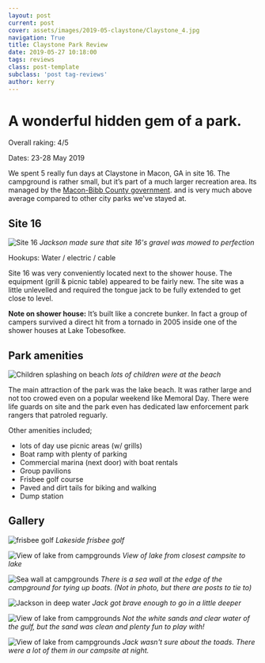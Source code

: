 ```yaml
---
layout: post
current: post
cover: assets/images/2019-05-claystone/Claystone_4.jpg
navigation: True
title: Claystone Park Review
date: 2019-05-27 10:18:00
tags: reviews
class: post-template
subclass: 'post tag-reviews'
author: kerry
---
```


# A wonderful hidden gem of a park. 

Overall raking: 4/5 

Dates: 23-28 May 2019

We spent 5 really fun days at Claystone in Macon, GA in site 16. The campground is rather small, but it’s part of a much larger recreation area. Its managed by the [Macon-Bibb County government]( http://laketobo.maconbibb.us/camping/ "Lake Tobo Website"). and is very much above average compared to other city parks we've stayed at.


## Site 16
![Site 16](/assets/images/2019-05-claystone/Claystone_5.jpg)
_Jackson made sure that site 16's gravel was mowed to perfection_

Hookups: Water / electric / cable

Site 16 was very conveniently located next to the shower house. The equipment (grill & picnic table) appeared to be fairly new. The site was a little unlevelled and required the tongue jack to be fully extended to get close to level. 

__Note on shower house:__ It’s built like a concrete bunker. In fact a group of campers survived a direct hit from a tornado in 2005 inside one of the shower houses at Lake Tobesofkee. 


## Park amenities 
![Children splashing on beach](/assets/images/2019-05-claystone/Claystone_3.jpg)
_lots of children were at the beach_

 The main attraction of the park was the lake beach. It was rather large and not too crowed even on a popular weekend like Memoral Day. There were life guards on site and the park even has dedicated law enforcement park rangers that patroled reguarly. 
 
 Other amenities included;
  - lots of day use picnic areas (w/ grills) 
  - Boat ramp with plenty of parking
  - Commercial marina (next door) with boat rentals 
  - Group pavilions 
  - Frisbee golf course
  - Paved and dirt tails for biking and walking
  - Dump station


## Gallery

![frisbee golf](/assets/images/2019-05-claystone/Claystone_13.jpg)
_Lakeside frisbee golf_

![View of lake from campgrounds](/assets/images/2019-05-claystone/Claystone_16.jpg)
_View of lake from closest campsite to lake_

![Sea wall at campgrounds](/assets/images/2019-05-claystone/Claystone_9.jpg)
_There is a sea wall at the edge of the campground for tying up boats. (Not in photo, but there are posts to tie to)_

![Jackson in deep water](/assets/images/2019-05-claystone/Claystone_1.jpg)
_Jack got brave enough to go in a little deeper_

![View of lake from campgrounds](/assets/images/2019-05-claystone/Claystone_2.jpg)
_Not the white sands and clear water of the gulf, but the sand was clean and plenty fun to play with!_

![View of lake from campgrounds](/assets/images/2019-05-claystone/Claystone_17.jpg)
_Jack wasn't sure about the toads. There were a lot of them in our campsite at night._
